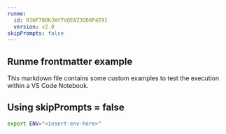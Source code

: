 ```yaml
---
runme:
  id: 01HF7B0KJWYTVQEAZ3GD0P4E91
  version: v2.0
skipPrompts: false
---
```


## Runme frontmatter example

This markdown file contains some custom examples to test the execution within a VS Code Notebook.

## Using skipPrompts = false

```sh {"id":"01HF7B0KJWYTVQEAZ3GCQP5DPS"}
export ENV="<insert-env-here>"
```
